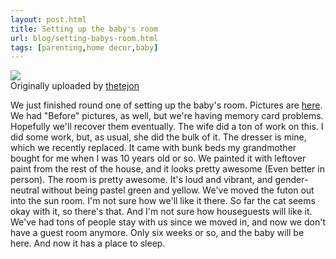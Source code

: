 ```yaml
---
layout: post.html
title: Setting up the baby's room
url: blog/setting-babys-room.html
tags: [parenting,home decor,baby]
---
```

[![](http://farm4.static.flickr.com/3029/2708404576_a4ca86f8ba_m.jpg)](http://www.flickr.com/photos/thetejon/2708404576/)  
Originally uploaded by [thetejon](http://www.flickr.com/people/thetejon/)

We just finished round one of setting up the baby's room. Pictures are [here](http://flickr.com/photos/thetejon/sets/72157606407660791/). We had "Before" pictures, as well, but we're having memory card problems. Hopefully we'll recover them eventually. The wife did a ton of work on this. I did some work, but, as usual, she did the bulk of it. The dresser is mine, which we recently replaced. It came with bunk beds my grandmother bought for me when I was 10 years old or so. We painted it with leftover paint from the rest of the house, and it looks pretty awesome (Even better in person). The room is pretty awesome. It's loud and vibrant, and gender-neutral without being pastel green and yellow. We've moved the futon out into the sun room. I'm not sure how we'll like it there. So far the cat seems okay with it, so there's that. And I'm not sure how houseguests will like it. We've had tons of people stay with us since we moved in, and now we don't have a guest room anymore. Only six weeks or so, and the baby will be here. And now it has a place to sleep.   

